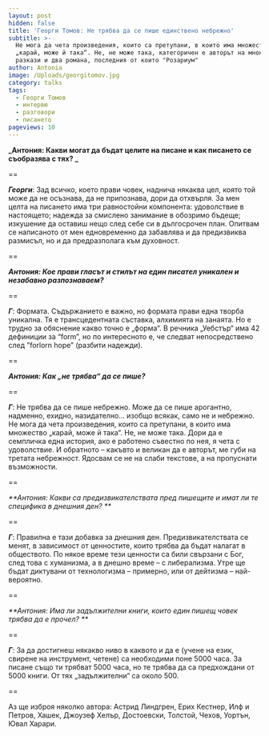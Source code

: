 ```yaml
---
layout: post
hidden: false
title: 'Георги Томов: Не трябва да се пише единствено небрежно'
subtitle: >-
  Не мога да чета произведения, които са претупани, в които има множество
  „карай, може й така“. Не, не може така, категоричен е авторът на множество
  разкази и два романа, последния от които "Розариум"
author: Antonia
image: /Uploads/georgitomov.jpg
category: talks
tags:
  - Георги Томов
  - интервю
  - разговори
  - писането
pageviews: 10
---
```

**_Антония: Какви могат да бъдат целите на писане и как писането се съобразява с тях? _**

\==

_**Георги**_: Зад всичко, което прави човек, наднича някаква цел, която той може да не осъзнава, да не припознава, дори да отхвърля. За мен целта на писането има три равностойни компонента: удоволствие в настоящето; надежда за смислено занимание в обозримо бъдеще; изкушение да оставиш нещо след себе си в дългосрочен план. Опитвам се написаното от мен едновременно да забавлява и да предизвиква размисъл, но и да предразполага към духовност. 

\==

_**Антония: Кое прави гласът и стилът на един писател уникален и незабавно разпознаваем?**_

\==

_**Г**_: Формата. Съдържанието е важно, но формата прави една творба уникална. Тя е трансцедентната съставка, алхимията на занаята. Но е трудно за обяснение какво точно е „форма“. В речника „Уебстър“ има 42 дефиниции за “form”, но по интересното е, че следват непосредствено след ”forlorn hope”  (разбити надежди). 

\==

_**Антония: Как „не трябва“ да се пише?**_

\==

_**Г**_: Не трябва да се пише небрежно. Може да се пише арогантно, надменно, ехидно, назидателно… изобщо всякак, само не и небрежно. Не мога да чета произведения, които са претупани, в които има множество „карай, може й така“. Не, не може така. Дори да е семпличка една история, ако е работено съвестно по нея, я чета с удоволствие. И обратното – какъвто и великан да е авторът, ме губи на третата небрежност. Ядосвам се не на слаби текстове, а на пропуснати възможности. 

\==

_**Антония: Какви са предизвикателствата пред пишещите и имат ли те специфика в днешния ден?  **_

\==

_**Г**_: Правилна е тази добавка за днешния ден. Предизвикателствата се менят, в зависимост от ценностите, които трябва да бъдат налагат в обществото. По някое време тези ценности са били свързани с Бог, след това с хуманизма, а в днешно време – с либерализма. Утре ще бъдат диктувани от технологизма – примерно, или от дейтизма – най-вероятно.

\==

_**Антония: Има ли задължителни книги, които един пишещ човек трябва да е прочел? **_

\==

_**Г**_: За да достигнеш някакво ниво в каквото и да е (учене на език, свирене на инструмент, четене) са необходими поне 5000 часа. За писане също ти трябват  5000 часа, но те трябва да са предхождани от 5000 книги. От тях „задължителни“ са около 500. 

\==

Аз ще изброя няколко автора: Астрид Линдгрен, Ерих Кестнер, Илф и Петров, Хашек, Джоузеф Хелър, Достоевски, Толстой, Чехов, Уортън, Ювал Харари.
